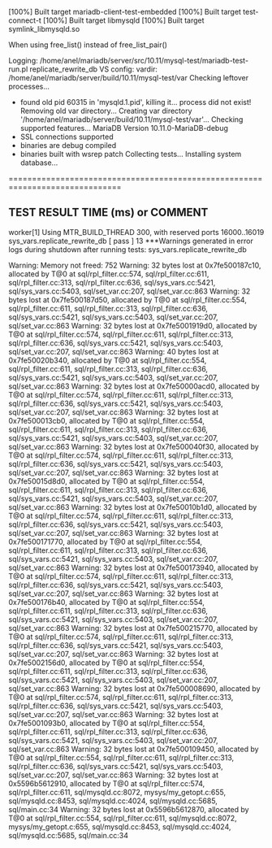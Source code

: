 [100%] Built target mariadb-client-test-embedded
[100%] Built target test-connect-t
[100%] Built target libmysqld
[100%] Built target symlink_libmysqld.so

When using free_list() instead of free_list_pair()


Logging: /home/anel/mariadb/server/src/10.11/mysql-test/mariadb-test-run.pl  replicate_rewrite_db
VS config:
vardir: /home/anel/mariadb/server/build/10.11/mysql-test/var
Checking leftover processes...
 - found old pid 60315 in 'mysqld.1.pid', killing it...
   process did not exist!
Removing old var directory...
Creating var directory '/home/anel/mariadb/server/build/10.11/mysql-test/var'...
Checking supported features...
MariaDB Version 10.11.0-MariaDB-debug
 - SSL connections supported
 - binaries are debug compiled
 - binaries built with wsrep patch
Collecting tests...
Installing system database...

==============================================================================

TEST                                      RESULT   TIME (ms) or COMMENT
--------------------------------------------------------------------------

worker[1] Using MTR_BUILD_THREAD 300, with reserved ports 16000..16019
sys_vars.replicate_rewrite_db            [ pass ]     13
***Warnings generated in error logs during shutdown after running tests: sys_vars.replicate_rewrite_db

Warning: Memory not freed: 752
Warning:   32 bytes lost at 0x7fe500187c10, allocated by T@0 at sql/rpl_filter.cc:574, sql/rpl_filter.cc:611, sql/rpl_filter.cc:313, sql/rpl_filter.cc:636, sql/sys_vars.cc:5421, sql/sys_vars.cc:5403, sql/set_var.cc:207, sql/set_var.cc:863
Warning:   32 bytes lost at 0x7fe500187d50, allocated by T@0 at sql/rpl_filter.cc:554, sql/rpl_filter.cc:611, sql/rpl_filter.cc:313, sql/rpl_filter.cc:636, sql/sys_vars.cc:5421, sql/sys_vars.cc:5403, sql/set_var.cc:207, sql/set_var.cc:863
Warning:   32 bytes lost at 0x7fe5001919d0, allocated by T@0 at sql/rpl_filter.cc:574, sql/rpl_filter.cc:611, sql/rpl_filter.cc:313, sql/rpl_filter.cc:636, sql/sys_vars.cc:5421, sql/sys_vars.cc:5403, sql/set_var.cc:207, sql/set_var.cc:863
Warning:   40 bytes lost at 0x7fe50020b340, allocated by T@0 at sql/rpl_filter.cc:554, sql/rpl_filter.cc:611, sql/rpl_filter.cc:313, sql/rpl_filter.cc:636, sql/sys_vars.cc:5421, sql/sys_vars.cc:5403, sql/set_var.cc:207, sql/set_var.cc:863
Warning:   32 bytes lost at 0x7fe50000acd0, allocated by T@0 at sql/rpl_filter.cc:574, sql/rpl_filter.cc:611, sql/rpl_filter.cc:313, sql/rpl_filter.cc:636, sql/sys_vars.cc:5421, sql/sys_vars.cc:5403, sql/set_var.cc:207, sql/set_var.cc:863
Warning:   32 bytes lost at 0x7fe500013cb0, allocated by T@0 at sql/rpl_filter.cc:554, sql/rpl_filter.cc:611, sql/rpl_filter.cc:313, sql/rpl_filter.cc:636, sql/sys_vars.cc:5421, sql/sys_vars.cc:5403, sql/set_var.cc:207, sql/set_var.cc:863
Warning:   32 bytes lost at 0x7fe500040f30, allocated by T@0 at sql/rpl_filter.cc:574, sql/rpl_filter.cc:611, sql/rpl_filter.cc:313, sql/rpl_filter.cc:636, sql/sys_vars.cc:5421, sql/sys_vars.cc:5403, sql/set_var.cc:207, sql/set_var.cc:863
Warning:   32 bytes lost at 0x7fe50015d8d0, allocated by T@0 at sql/rpl_filter.cc:554, sql/rpl_filter.cc:611, sql/rpl_filter.cc:313, sql/rpl_filter.cc:636, sql/sys_vars.cc:5421, sql/sys_vars.cc:5403, sql/set_var.cc:207, sql/set_var.cc:863
Warning:   32 bytes lost at 0x7fe50010b1d0, allocated by T@0 at sql/rpl_filter.cc:574, sql/rpl_filter.cc:611, sql/rpl_filter.cc:313, sql/rpl_filter.cc:636, sql/sys_vars.cc:5421, sql/sys_vars.cc:5403, sql/set_var.cc:207, sql/set_var.cc:863
Warning:   32 bytes lost at 0x7fe500171770, allocated by T@0 at sql/rpl_filter.cc:554, sql/rpl_filter.cc:611, sql/rpl_filter.cc:313, sql/rpl_filter.cc:636, sql/sys_vars.cc:5421, sql/sys_vars.cc:5403, sql/set_var.cc:207, sql/set_var.cc:863
Warning:   32 bytes lost at 0x7fe500173940, allocated by T@0 at sql/rpl_filter.cc:574, sql/rpl_filter.cc:611, sql/rpl_filter.cc:313, sql/rpl_filter.cc:636, sql/sys_vars.cc:5421, sql/sys_vars.cc:5403, sql/set_var.cc:207, sql/set_var.cc:863
Warning:   32 bytes lost at 0x7fe500176b40, allocated by T@0 at sql/rpl_filter.cc:554, sql/rpl_filter.cc:611, sql/rpl_filter.cc:313, sql/rpl_filter.cc:636, sql/sys_vars.cc:5421, sql/sys_vars.cc:5403, sql/set_var.cc:207, sql/set_var.cc:863
Warning:   32 bytes lost at 0x7fe500215770, allocated by T@0 at sql/rpl_filter.cc:574, sql/rpl_filter.cc:611, sql/rpl_filter.cc:313, sql/rpl_filter.cc:636, sql/sys_vars.cc:5421, sql/sys_vars.cc:5403, sql/set_var.cc:207, sql/set_var.cc:863
Warning:   32 bytes lost at 0x7fe5002156d0, allocated by T@0 at sql/rpl_filter.cc:554, sql/rpl_filter.cc:611, sql/rpl_filter.cc:313, sql/rpl_filter.cc:636, sql/sys_vars.cc:5421, sql/sys_vars.cc:5403, sql/set_var.cc:207, sql/set_var.cc:863
Warning:   32 bytes lost at 0x7fe500008690, allocated by T@0 at sql/rpl_filter.cc:574, sql/rpl_filter.cc:611, sql/rpl_filter.cc:313, sql/rpl_filter.cc:636, sql/sys_vars.cc:5421, sql/sys_vars.cc:5403, sql/set_var.cc:207, sql/set_var.cc:863
Warning:   32 bytes lost at 0x7fe5001093b0, allocated by T@0 at sql/rpl_filter.cc:554, sql/rpl_filter.cc:611, sql/rpl_filter.cc:313, sql/rpl_filter.cc:636, sql/sys_vars.cc:5421, sql/sys_vars.cc:5403, sql/set_var.cc:207, sql/set_var.cc:863
Warning:   32 bytes lost at 0x7fe500109450, allocated by T@0 at sql/rpl_filter.cc:554, sql/rpl_filter.cc:611, sql/rpl_filter.cc:313, sql/rpl_filter.cc:636, sql/sys_vars.cc:5421, sql/sys_vars.cc:5403, sql/set_var.cc:207, sql/set_var.cc:863
Warning:   32 bytes lost at 0x5596b5612910, allocated by T@0 at sql/rpl_filter.cc:574, sql/rpl_filter.cc:611, sql/mysqld.cc:8072, mysys/my_getopt.c:655, sql/mysqld.cc:8453, sql/mysqld.cc:4024, sql/mysqld.cc:5685, sql/main.cc:34
Warning:   32 bytes lost at 0x5596b5612870, allocated by T@0 at sql/rpl_filter.cc:554, sql/rpl_filter.cc:611, sql/mysqld.cc:8072, mysys/my_getopt.c:655, sql/mysqld.cc:8453, sql/mysqld.cc:4024, sql/mysqld.cc:5685, sql/main.cc:34
